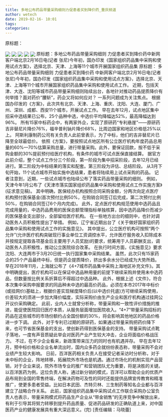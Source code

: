```yaml
---
title: 多地公布药品带量采购细则力促患者买到降价药_重庆频道
author: wetech
date: 2019-02-16- 10:01
tags: 
categories: 
---
```

原标题：
<!-- more -->
                
<img align="center" border="0" src="http://p2.ifengimg.com/a/2019_07/2158de4852d70f7_size36_w500_h333.jpg" />
                
<img align="center" border="0" src="http://p3.ifengimg.com/a/2019_07/704e04d49e40c4e_size42_w500_h375.jpg" />
            
<img align="center" border="0" src="http://p3.ifengimg.com/a/2019_07/4a1ad519b51cbde_size38_w500_h375.jpg" />
<img align="center" border="0" src="http://p0.ifengimg.com/a/2019_07/f9e5afb0e5a92c6_size30_w500_h375.jpg" />
<img align="center" border="0" src="http://p2.ifengimg.com/a/2016/0810/204c433878d5cf9size1_w16_h16.png" />
原标题：多地公布药品带量采购细则 力促患者买到降价药中新网客户端北京2月16日电(记者 张尼)今年初，国办印发《国家组织药品集中采购和使用试点方案》，选择北京、天津、上海等11个城市开展国家组织药品集
原标题：
多地公布药品带量采购细则 力促患者买到降价药
中新网客户端北京2月16日电(记者 张尼)今年初，国办印发《国家组织药品集中采购和使用试点方案》，选择北京、天津、上海等11个城市开展国家组织药品集中采购和使用试点工作。
近期，包括天津、大连、沈阳等城市药品带量采购细则陆续出台，各地针对推动药品提质降价有何举措？面对药价“腰斩”，药企又将如何应对？ 一系列问题成为关注焦点。
根据国办印发的《方案》，此次共有北京、天津、上海、重庆、沈阳、大连、厦门、广州、深圳、成都、西安11个城市，开展试点工作。
早在去年12月，试点地区集中招采中选结果已公布，25个品种中选，中选价平均降幅达52%，最高降幅达到96%。
所有15家中标药企中，有两家外企，实现了原研药“专利悬崖”——原研药吉非替尼片降价76%，福辛普利钠片降价68%，比周边国家和地区价格低25%以上。
阿斯利康制药公司有关负责人此前曾表示，为了中标，他们的吉非替尼片已降至全球最低价。
依照《方案》，要按照试点地区所有公立医疗机构年度药品总用量的60%—70%估算采购总量，进行带量采购。此外，要保证回款，按不低于采购金额的30%提前预付给医疗机构，有条件的城市可试点医保直接结算。
据官方此前介绍，整个试点工作分三个阶段，第一阶段为集中招采阶段，去年12月已经进行。第二阶段为中标结果的落实和配套。第三阶段为评估、总结阶段。
从3月下旬开始，11个试点城市开始实施中选结果，患者将陆续用上试点采购的药品。
记者注意到，近期，一些试点城市也陆续公布了落实药品带量采购的细则。
例如，天津今年1月公布了《天津市落实国家组织药品集中采购和使用试点工作实施方案》(征求意见稿)。
其中明确，医保经办机构按照合同采购金额，分两次向定点医疗机构预付医保基金(首次预付比例50%，在购销合同签订后完成，第二次预付比例50%，在购销合同签订6个月内完成)。
此外，定点医疗机构规范使用中选药品且完成用量的，中选药品费用的医保总额管理指标单独核算，因中选药品降价而减少的医保基金支出部分，全部留给医疗机构。
在一些地方出台的细则中，也针对调动医务人员积极性提出了举措。
例如，辽宁省近期出台了《关于做好国家组织药品集中采购和使用试点工作的实施意见》。
其中提出，公立医疗机构可按照“两个允许”(允许医疗机构突破现行事业单位工资调控水平，允许医疗服务收入扣除成本并按规定提取各项基金后主要用于人员奖励)的要求，统筹用于人员薪酬支出，调动医务人员积极性，推动公立医院综合改革。
在执行时间方面，《实施意见》要求沈阳、大连两市于3月20日统一执行国家集中采购结果。
虽然，此次只有15家药企的25个产品最终中标，但是药企提质降价，挤出多余水分已经成为大势所趋。
早在2018年11月，上海就公布了《4+7城市药品集中采购上海地区补充文件》。其中明确提出，医疗机构可以在保证中选品种用量的前提下继续采购并使用未中选药品，但数量按比例关系折算后不得超过中选品种。
此外，根据上述《文件》，符合本次集中采购申报要求的同品种未中选的最高价药品，必须在本市2017年中标价(或挂网价)基础上，根据价差实现梯度降价后(以中选价托底)方可继续采购使用，价差较大的须进一步加大降价幅度，实际采购价由生产企业和医疗机构通过挂网公开议价采购确定。
此前，业内人士就曾分析称，带量采购和一致性评价措施的推进，能促使医院回归医疗本质，从服务层面增加医院收入。“4+7”带量采购招标的药品在这些城市的市场份额约占全国份额的30%，将会影响其他地区的药品价格进一步下调。
此外，对于专利已过期的原研药，如果通过带量采购把药价降下来，也可节省医保基金的支出，使创新药得到医保基金的支持。
带量采购试点靴子落地，一度有声音质疑此举会对医药产业产生较大冲击，企业将面临价格战压力。
不过，在不少企业看来，新政策带来压力的同时也有机遇并存。
早在去年12月，预中标价格和企业名单流出时，国内众多药企就纷纷表态称，带量采购不会对业绩产生较大影响。
日前，百洋医药相关负责人在接受记者采访时分析称，对于未中标的企业，阵地转移，拓展院外市场也是机遇。通过市场化的机制实现产品营销，对于企业来说，院外市场专业的推广和营销团队尤为重要，将是决胜的关键。
以百洋医药为例，这位负责人称，通过新分销的模式，百洋可以帮助企业的优质产品布局到全国的零售终端，在解决药物可及性的同时还能提供品牌宣传教育和精准推广，使更多患者受益。比如日本武田、杰特贝林、三生制药等知名企业都与百洋建立了战略合作关系。
此前，国家组织药品集中采购试点工作联合采购办公室负责人也表示，带量采购模式将药品生产企业从“带金销售”的无序竞争中解放出来，有利于引导其将努力转移到提升药品质量、促进药品研发的正确轨道上来，对中国医药产业的健康发展具有重大深远意义。(完)
[责任编辑：马晓蕾]
            

